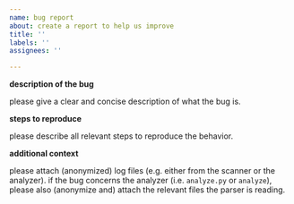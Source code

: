 ```yaml
---
name: bug report
about: create a report to help us improve
title: ''
labels: ''
assignees: ''

---
```


**description of the bug**

please give a clear and concise description of what the bug is.

**steps to reproduce**

please describe all relevant steps to reproduce the behavior.

**additional context**

please attach (anonymized) log files (e.g. either from the scanner or the analyzer).
if the bug concerns the analyzer (i.e. `analyze.py` or `analyze`), please also (anonymize and) attach the relevant files the parser is reading.
